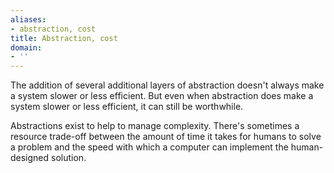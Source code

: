 ```yaml
---
aliases:
- abstraction, cost
title: Abstraction, cost
domain:
- ''
---
```


The addition of several additional layers of abstraction doesn't always make a system slower or less efficient. But even when abstraction does make a system slower or less efficient, it can still be worthwhile.

Abstractions exist to help to manage complexity. There's sometimes a resource trade-off between the amount of time it takes for humans to solve a problem and the speed with which a computer can implement the human-designed solution.
